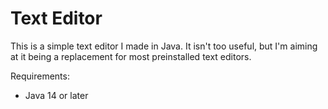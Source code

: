 # Text Editor
This is a simple text editor I made in Java. It isn't too useful, but I'm aiming at it being a replacement for most preinstalled text editors.

Requirements:
- Java 14 or later
